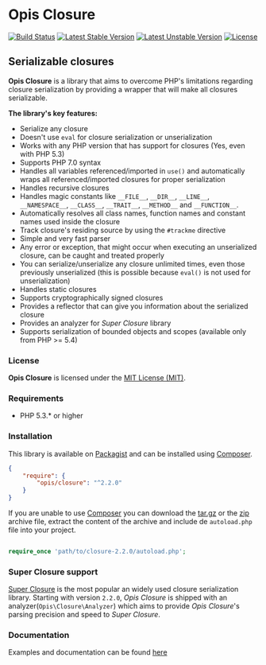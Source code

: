 Opis Closure
====================
[![Build Status](https://travis-ci.org/opis/closure.png?branch=master)](https://travis-ci.org/opis/closure)
[![Latest Stable Version](https://poser.pugx.org/opis/closure/v/stable.png)](https://packagist.org/packages/opis/closure)
[![Latest Unstable Version](https://poser.pugx.org/opis/closure/v/unstable.png)](https://packagist.org/packages/opis/closure)
[![License](https://poser.pugx.org/opis/closure/license.png)](https://packagist.org/packages/opis/closure)

Serializable closures
---------------------
**Opis Closure** is a library that aims to overcome PHP's limitations regarding closure
serialization by providing a wrapper that will make all closures serializable. 

**The library's key features:**

* Serialize any closure
* Doesn't use `eval` for closure serialization or unserialization
* Works with any PHP version that has support for closures (Yes, even with PHP 5.3)
* Supports PHP 7.0 syntax
* Handles all variables referenced/imported in `use()` and automatically wraps all referenced/imported closures for
proper serialization
* Handles recursive closures
* Handles magic constants like `__FILE__`, `__DIR__`, `__LINE__`, `__NAMESPACE__`, `__CLASS__`,
`__TRAIT__`, `__METHOD__` and `__FUNCTION__`.
* Automatically resolves all class names, function names and constant names used inside the closure
* Track closure's residing source by using the `#trackme` directive
* Simple and very fast parser
* Any error or exception, that might occur when executing an unserialized closure, can be caught and treated properly
* You can serialize/unserialize any closure unlimited times, even those previously unserialized
(this is possible because `eval()` is not used for unserialization)
* Handles static closures
* Supports cryptographically signed closures
* Provides a reflector that can give you information about the serialized closure
* Provides an analyzer for *Super Closure* library
* Supports serialization of bounded objects and scopes (available only from PHP >= 5.4)


### License

**Opis Closure** is licensed under the [MIT License (MIT)](http://opensource.org/licenses/MIT). 

### Requirements

* PHP 5.3.* or higher

### Installation

This library is available on [Packagist](https://packagist.org/packages/opis/closure) and can be installed using [Composer](http://getcomposer.org).

```json
{
    "require": {
        "opis/closure": "^2.2.0"
    }
}
```

If you are unable to use [Composer](http://getcomposer.org) you can download the
[tar.gz](https://github.com/opis/closure/archive/2.1.0.tar.gz) or the [zip](https://github.com/opis/closure/archive/2.1.0.zip)
archive file, extract the content of the archive and include de `autoload.php` file into your project. 

```php

require_once 'path/to/closure-2.2.0/autoload.php';

```

### Super Closure support

[Super Closure](https://github.com/jeremeamia/super_closure) is the most 
popular an widely used closure serialization library. 
Starting with version `2.2.0`, *Opis Closure* is shipped with an analyzer(`Opis\Closure\Analyzer`)
which aims to provide *Opis Closure*'s parsing precision and speed to *Super Closure*.

### Documentation

Examples and documentation can be found [here](http://opis.io/closure)
